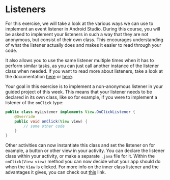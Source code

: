# Listeners

For this exercise, we will take a look at the various ways we can use to implement an event listener in Android Studio. During this course, you will be asked to implement your listeners in such a way that they are not anonymous, but consist of their own class. This encourages understanding of what the listener actually does and makes it easier to read through your code. 

It also allows you to use the same listener multiple times when it has to perform similar tasks, as you can just call another instance of the listener class when needed. If you want to read more about listeners, take a look at the documentation [here](https://developer.android.com/guide/topics/ui/ui-events.html) or [here](http://tekeye.uk/android/examples/code-android-event-listeners). 

Your goal in this exercise is to implement a non-anonymous listener in your guided project of this week. This means that your listener needs to be declared in its own class, like so for example, if you were to implement a listener of the `onClick` type: 

```java
public class myListener implements View.OnClickListener {
    @Override
    public void onClick(View view) {
        // some other code
    }
}
```

Other activities can now instantiate this class and set the listener on for example, a button or other view in your activity. You can declare the listener class within your activity, or make a separate `.java` file for it.  Within the `onClick(View view)` method you can now decide what your app should do when the `View` is clicked. For more info on the inner class listener and the advantages it gives, you can check out [this](http://www.fredosaurus.com/notes-java/GUI/events/inner_class_listener.html) link. 
